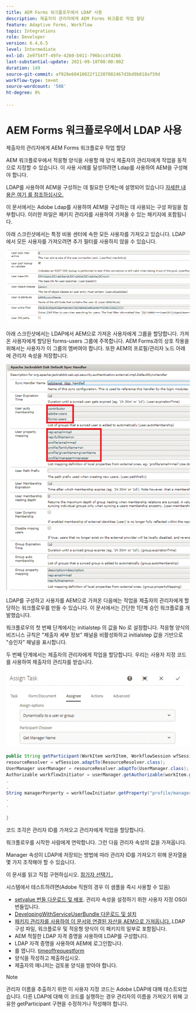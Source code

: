 ```yaml
---
title: AEM Forms 워크플로우에서 LDAP 사용
description: 제출자의 관리자에게 AEM Forms 워크플로 작업 할당
feature: Adaptive Forms, Workflow
topic: Integrations
role: Developer
version: 6.4,6.5
level: Intermediate
exl-id: 2e9754ff-49fe-4260-b911-796bcc4fd266
last-substantial-update: 2021-09-18T00:00:00Z
duration: 149
source-git-commit: af928e60410022f12207082467d3bd9b818af59d
workflow-type: tm+mt
source-wordcount: '508'
ht-degree: 0%

---
```


# AEM Forms 워크플로우에서 LDAP 사용

제출자의 관리자에게 AEM Forms 워크플로우 작업 할당

AEM 워크플로우에서 적응형 양식을 사용할 때 양식 제출자의 관리자에게 작업을 동적으로 지정할 수 있습니다. 이 사용 사례를 달성하려면 Ldap를 사용하여 AEM을 구성해야 합니다.

LDAP를 사용하여 AEM을 구성하는 데 필요한 단계는에 설명되어 있습니다 [자세한 내용은 여기 를 참조하십시오.](https://helpx.adobe.com/experience-manager/6-5/sites/administering/using/ldap-config.html)

이 문서에서는 Adobe Ldap를 사용하여 AEM을 구성하는 데 사용되는 구성 파일을 첨부합니다. 이러한 파일은 패키지 관리자를 사용하여 가져올 수 있는 패키지에 포함됩니다.

아래 스크린샷에서는 특정 비용 센터에 속한 모든 사용자를 가져오고 있습니다. LDAP에서 모든 사용자를 가져오려면 추가 필터를 사용하지 않을 수 있습니다.

![LDAP 구성](assets/costcenterldap.gif)

아래 스크린샷에서는 LDAP에서 AEM으로 가져온 사용자에게 그룹을 할당합니다. 가져온 사용자에게 할당된 forms-users 그룹에 주목합니다. AEM Forms과의 상호 작용을 위해서는 사용자가 이 그룹의 멤버여야 합니다. 또한 AEM의 프로필/관리자 노드 아래에 관리자 속성을 저장합니다.

![싱챈들러](assets/synchandler.gif)

LDAP를 구성하고 사용자를 AEM으로 가져온 다음에는 작업을 제출자의 관리자에게 할당하는 워크플로우를 만들 수 있습니다. 이 문서에서는 간단한 1단계 승인 워크플로를 개발했습니다.

워크플로우의 첫 번째 단계에서는 initialstep 의 값을 No 로 설정합니다. 적응형 양식의 비즈니스 규칙은 &quot;제출자 세부 정보&quot; 패널을 비활성화하고 initialstep 값을 기반으로 &quot;승인자&quot; 패널을 표시합니다.

두 번째 단계에서는 제출자의 관리자에게 작업을 할당합니다. 우리는 사용자 지정 코드를 사용하여 제출자의 관리자를 받습니다.

![작업 할당](assets/assigntask.gif)

```java
public String getParticipant(WorkItem workItem, WorkflowSession wfSession, MetaDataMap arg2) throws WorkflowException{
resourceResolver = wfSession.adaptTo(ResourceResolver.class);
UserManager userManager = resourceResolver.adaptTo(UserManager.class);
Authorizable workflowInitiator = userManager.getAuthorizable(workItem.getWorkflow().getInitiator());
.
.
String managerPorperty = workflowInitiator.getProperty("profile/manager")[0].getString();
.
.

}
```

코드 조각은 관리자 ID를 가져오고 관리자에게 작업을 할당합니다.

워크플로우를 시작한 사람에게 연락합니다. 그런 다음 관리자 속성의 값을 가져옵니다.

Manager 속성이 LDAP에 저장되는 방법에 따라 관리자 ID를 가져오기 위해 문자열을 몇 가지 조작해야 할 수 있습니다.

이 문서를 읽고 직접 구현하십시오. [참가자 선택기 .](https://helpx.adobe.com/experience-manager/using/dynamic-steps.html)

시스템에서 테스트하려면(Adobe 직원의 경우 이 샘플을 즉시 사용할 수 있음)

* [setvalue 번들 다운로드 및 배포](/help/forms/assets/common-osgi-bundles/SetValueApp.core-1.0-SNAPSHOT.jar). 관리자 속성을 설정하기 위한 사용자 지정 OSGI 번들입니다.
* [DevelopingWithServiceUserBundle 다운로드 및 설치](/help/forms/assets/common-osgi-bundles/DevelopingWithServiceUser.jar)
* [패키지 관리자를 사용하여 이 문서와 연결된 자산을 AEM으로 가져옵니다.](assets/aem-forms-ldap.zip).LDAP 구성 파일, 워크플로우 및 적응형 양식이 이 패키지의 일부로 포함됩니다.
* AEM 적절한 LDAP 자격 증명을 사용하여 LDAP를 구성합니다.
* LDAP 자격 증명을 사용하여 AEM에 로그인합니다.
* 를 엽니다. [timeoffrequestform](http://localhost:4502/content/dam/formsanddocuments/helpx/timeoffrequestform/jcr:content?wcmmode=disabled)
* 양식을 작성하고 제출하십시오.
* 제출자의 매니저는 검토용 양식을 받아야 합니다.

>[!NOTE]
>
>관리자 이름을 추출하기 위한 이 사용자 지정 코드는 Adobe LDAP에 대해 테스트되었습니다. 다른 LDAP에 대해 이 코드를 실행하는 경우 관리자의 이름을 가져오기 위해 고유한 getParticipant 구현을 수정하거나 작성해야 합니다.
